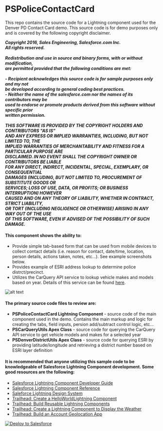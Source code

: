# PSPoliceContactCard

This repo contains the source code for a Lightning component used for the Denver PD Contact Card demo. This source code is for demo purposes only and is covered by the following copyright disclaimer.

<i><b>Copyright 2016, Sales Engineering, Salesforce.com Inc.
<br/>All rights reserved.
<br/>
<br/>Redistribution and use in source and binary forms, with or without modification, 
<br/>are permitted provided that the following conditions are met:
<br/>
<br/>- Recipient acknowledges this source code is for sample purposes only and my not 
<br/>  be developed according to general coding best practices. 
<br/>- Neither the name of the salesforce.com nor the names of its contributors may be
<br/>  used to endorse or promote products derived from this software without specific prior 
<br/>  written permission.
<br/>
<br/>THIS SOFTWARE IS PROVIDED BY THE COPYRIGHT HOLDERS AND CONTRIBUTORS "AS IS"
<br/>AND ANY EXPRESS OR IMPLIED WARRANTIES, INCLUDING, BUT NOT LIMITED TO, THE
<br/>IMPLIED WARRANTIES OF MERCHANTABILITY AND FITNESS FOR A PARTICULAR PURPOSE ARE
<br/>DISCLAIMED. IN NO EVENT SHALL THE COPYRIGHT OWNER OR CONTRIBUTORS BE LIABLE
<br/>FOR ANY DIRECT, INDIRECT, INCIDENTAL, SPECIAL, EXEMPLARY, OR CONSEQUENTIAL
<br/>DAMAGES (INCLUDING, BUT NOT LIMITED TO, PROCUREMENT OF SUBSTITUTE GOODS OR
<br/>SERVICES; LOSS OF USE, DATA, OR PROFITS; OR BUSINESS INTERRUPTION) HOWEVER
<br/>CAUSED AND ON ANY THEORY OF LIABILITY, WHETHER IN CONTRACT, STRICT LIABILITY,
<br/>OR TORT (INCLUDING NEGLIGENCE OR OTHERWISE) ARISING IN ANY WAY OUT OF THE USE
<br/>OF THIS SOFTWARE, EVEN IF ADVISED OF THE POSSIBILITY OF SUCH DAMAGE.</b></i>

#### This component shows the ability to:
* Provide simple tab-based form that can be used from mobile devices to collect contact details (i.e. reason for contact, date/time, location, person details, actions taken, notes, etc...). See example screenshots below.
* Provides example of ESRI address lookup to determine police distrct/precinct.
* Utilizes the CarQuery API service to lookup vehicle makes and models based on year. Details of this service can be found [here](http://www.carqueryapi.com/).

![alt text](https://github.com/thedges/PSPoliceContactCard/blob/master/PSPoliceContactCard.png "Sample Image")

#### The primary source code files to review are:
* <b>PSPoliceContactCard Lightning Component</b> - source code of the main component used in the demo. Contains the main markup and logic for creating the tabs, field inputs, persion add/subtract control logic, etc...
* <b>PSCarQueryUtils Apex Class</b> - source code for querying the CarQuery API service to get vehicle models and makes for a selected year
* <b>PSDenverDistrictUtils Apex Class</b> - source code for querying ESRI by providing latitude/longitude and retrieving a district number based on ESRI layer definition

#### It is recommended that anyone utilizing this sample code to be knowledgeable of Salesforce Lightning Component development. Some good resources are the following:
* [Salesforce Lightning Component Developer Guide](https://resources.docs.salesforce.com/210/latest/en-us/sfdc/pdf/lightning.pdf)
* [Salesforce Lightning Component Reference](https://developer.salesforce.com/docs/atlas.en-us.lightning.meta/lightning/aura_compref.htm)
* [Saleforce Lightning Design System](https://www.lightningdesignsystem.com/)
* [Trailhead: Create a HelloWorldLightning Component](https://trailhead.salesforce.com/projects/workshop-lightning-programmatic/steps/programmatic-step-4)
* [Trailhead: Build Reusable Lightning Components](https://trailhead.salesforce.com/projects/build-reusable-lightning-components)
* [Trailhead: Create a Lightning Component to Display the Weather](https://trailhead.salesforce.com/en/projects/incorporate-ibm-weather-company-data/steps/lightning-component-display-weather)
* [Trailhead: Build an Account Geolocation App](https://trailhead.salesforce.com/projects/account-geolocation-app)

<a href="https://githubsfdeploy.herokuapp.com">
  <img alt="Deploy to Salesforce"
       src="https://raw.githubusercontent.com/afawcett/githubsfdeploy/master/deploy.png">
</a>
